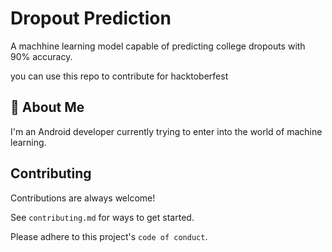 
# Dropout Prediction

A machhine learning model capable of predicting college dropouts with 90% accuracy.

you can use this repo to contribute for hacktoberfest
## 🚀 About Me
I'm an Android developer currently trying to enter into the world of machine learning.
## Contributing

Contributions are always welcome!

See `contributing.md` for ways to get started.

Please adhere to this project's `code of conduct`.

